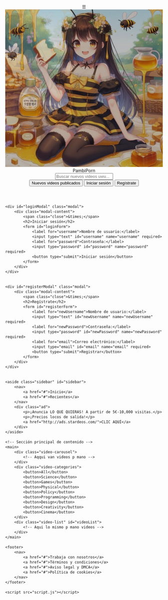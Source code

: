 <!DOCTYPE html>
<html lang="es">
<head>
    <meta charset="UTF-8">
    <meta name="viewport" content="width=device-width, initial-scale=1.0">
    <title>PambiPorn</title>
    <link rel="stylesheet" href="styles.css">
    <link rel="icon" href="pictures/pambi_logo.ico" type="image/x-icon">
</head>
<body>
    <!-- Encabezado -->
    <header>
        <div class="menu-icon" id="menuIcon">&#9776;</div>
        <div class="logo-container">
            <img src="pictures/logo.jpeg" alt="Logo" class="logo">
            <span class="page-title">PambiPorn</span>
        </div>
        <div class="search-bar">
            <input type="text" placeholder="Buscar nuevos videos uwu...">
        </div>
        <div class="header-buttons">
            <button>Nuevos videos publicados</button>
            <button id="loginButton">Iniciar sesión</button>
            <button id="registerButton">Regístrate</button>
        </div>
    </header>

 
    <div id="loginModal" class="modal">
        <div class="modal-content">
            <span class="close">&times;</span>
            <h2>Iniciar sesión</h2>
            <form id="loginForm">
                <label for="username">Nombre de usuario:</label>
                <input type="text" id="username" name="username" required>
                <label for="password">Contraseña:</label>
                <input type="password" id="password" name="password" required>
                <button type="submit">Iniciar sesión</button>
            </form>
        </div>
    </div>

  
    <div id="registerModal" class="modal">
        <div class="modal-content">
            <span class="close">&times;</span>
            <h2>Regístrate</h2>
            <form id="registerForm">
                <label for="newUsername">Nombre de usuario:</label>
                <input type="text" id="newUsername" name="newUsername" required>
                <label for="newPassword">Contraseña:</label>
                <input type="password" id="newPassword" name="newPassword" required>
                <label for="email">Correo electrónico:</label>
                <input type="email" id="email" name="email" required>
                <button type="submit">Registrar</button>
            </form>
        </div>
    </div>

   
    <aside class="sidebar" id="sidebar">
        <nav>
            <a href="#">Inicio</a>
            <a href="#">Recientes</a>
        </nav>
        <div class="ad">
            <p>¡Anuncia LO QUE QUIERAS! A partir de 5€-10,000 visitas.</p>
            <p>¡Precios locos de salida!</p>
            <a href="http://ads.stardeos.com/">CLIC AQUÍ</a>
        </div>
    </aside>

    <!-- Sección principal de contenido -->
    <main>
        <div class="video-carousel">
            <!-- Aqqui van videos p mano -->
        </div>
        <div class="video-categories">
            <button>All</button>
            <button>Science</button>
            <button>Games</button>
            <button>Physical</button>
            <button>Policy</button>
            <button>Programming</button>
            <button>Design</button>
            <button>Creativity</button>
            <button>Cinema</button>
        </div>
        <div class="video-list" id="videoList">
            <!-- Aqui lo mismo p mano videos -->
        </div>
    </main>

    <footer>
        <nav>
            <a href="#">Trabaja con nosotros</a>
            <a href="#">Términos y condiciones</a>
            <a href="#">Aviso legal y DMCA</a>
            <a href="#">Política de cookies</a>
        </nav>
    </footer>

    <script src="script.js"></script>
</body>
</html>
